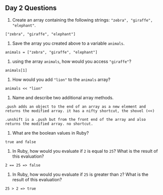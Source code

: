 ## Day 2 Questions

1. Create an array containing the following strings: `"zebra", "giraffe", "elephant"`.
```
["zebra", "giraffe", "elephant"]
```

1. Save the array you created above to a variable `animals`.
```
animals = ["zebra", "giraffe", "elephant"]
```

1. using the array `animals`, how would you access `"giraffe"`?
```
animals[1]
```

1. How would you add `"lion"` to the `animals` array?
```
animals << "lion"
```

1. Name and describe two additional array methods.
```
.push adds an object to the end of an array as a new element and returns the modified array. it has a nifty shortcut, the shovel (<<)
```
```
.unshift is a .push but from the front end of the array and also returns the modified array. no shortcut.
```

1. What are the boolean values in Ruby?
```
true and false
```

1. In Ruby, how would you evaluate if `2` is equal to `25`? What is the result of this evaluation?
```
2 == 25 => false
```

1. In Ruby, how would you evaluate if `25` is greater than `2`? What is the result of this evaluation?
```
25 > 2 => true
```
